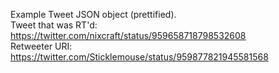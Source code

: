 Example Tweet JSON object (prettified). \
Tweet that was RT'd: https://twitter.com/nixcraft/status/959658718798532608 \
Retweeter URI: https://twitter.com/Sticklemouse/status/959877821945581568
